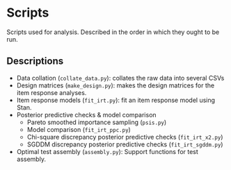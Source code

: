 # Scripts

Scripts used for analysis. Described in the order in which they ought to be run.

## Descriptions

- Data collation (`collate_data.py`): collates the raw data into several CSVs
- Design matrices (`make_design.py`): makes the design matrices for the item response analyses.
- Item response models (`fit_irt.py`): fit an item response model using Stan.
- Posterior predictive checks & model comparison
  - Pareto smoothed importance sampling (`psis.py`)
  - Model comparison (`fit_irt_ppc.py`)
  - Chi-square discrepancy posterior predictive checks (`fit_irt_x2.py`)
  - SGDDM discrepancy posterior predictive checks (`fit_irt_sgddm.py`)
- Optimal test assembly (`assembly.py`): Support functions for test assembly.